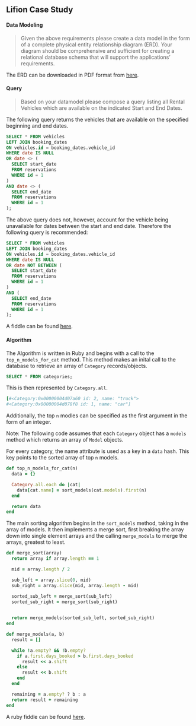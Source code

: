 ## Lifion Case Study

#### Data Modeling
> Given the above requirements please create a data model in the form of a complete physical entity relationship diagram (ERD). Your diagram should be comprehensive and sufficient for creating a relational database schema that will support the applications’ requirements.

The ERD can be downloaded in PDF format from [here](https://www.lucidchart.com/publicSegments/view/f076239c-31f1-465d-aeb1-07cae297c933).

#### Query
> Based on your datamodel please compose a query listing all Rental Vehicles which are available on the indicated Start and End Dates.

The following query returns the vehicles that are available on the specified beginning and end dates.

```SQL
SELECT * FROM vehicles
LEFT JOIN booking_dates
ON vehicles.id = booking_dates.vehicle_id
WHERE date IS NULL
OR date <> (
  SELECT start_date
  FROM reservations
  WHERE id = 1
)
AND date <> (
  SELECT end_date
  FROM reservations
  WHERE id = 1
);
```

The above query does not, however, account for the vehicle being unavailable for dates between the start and end date. Therefore the following query is recommended:

```SQL
SELECT * FROM vehicles
LEFT JOIN booking_dates
ON vehicles.id = booking_dates.vehicle_id
WHERE date IS NULL
OR date NOT BETWEEN (
  SELECT start_date
  FROM reservations
  WHERE id = 1
)
AND (
  SELECT end_date
  FROM reservations
  WHERE id = 1
);
```
A fiddle can be found [here](http://sqlfiddle.com/#!9/656a83/6).

#### Algorithm

The Algorithm is written in Ruby and begins with a call to the `top_n_models_for_cat` method. This method makes an inital call to the database to retrieve an array of `Category` records/objects.

```SQL
SELECT * FROM categories;
```

This is then represented by `Category.all`.

```ruby
[#<Category:0x00000004d07a60 id: 2, name: "truck">
#<Category:0x00000004d078f8 id: 1, name: "car"]
```

Additionally, the top `n` modles can be specified as the first argument in the form of an integer.

Note: The following code assumes that each `Category` object has a `models` method which returns an array of `Model` objects.

For every category, the name attribute is used as a key in a `data` hash. This key points to the sorted array of top `n` models.

```ruby
def top_n_models_for_cat(n)
  data = {}

  Category.all.each do |cat|
    data[cat.name] = sort_models(cat.models).first(n)
  end

  return data
end
```

The main sorting algorithm begins in the `sort_models` method, taking in the array of models. It then implements a merge sort, first breaking the array down into single element arrays and the calling `merge_models` to merge the arrays, greatest to least.

```ruby
def merge_sort(array)
  return array if array.length == 1

  mid = array.length / 2

  sub_left = array.slice(0, mid)
  sub_right = array.slice(mid, array.length - mid)

  sorted_sub_left = merge_sort(sub_left)
  sorted_sub_right = merge_sort(sub_right)
 

  return merge_models(sorted_sub_left, sorted_sub_right)
end

def merge_models(a, b)
  result = []

  while !a.empty? && !b.empty?
    if a.first.days_booked > b.first.days_booked
      result << a.shift
    else
      result << b.shift  
    end  
  end

  remaining = a.empty? ? b : a
  return result + remaining
end
```

A ruby fiddle can be found [here](https://repl.it/KQQH/0).